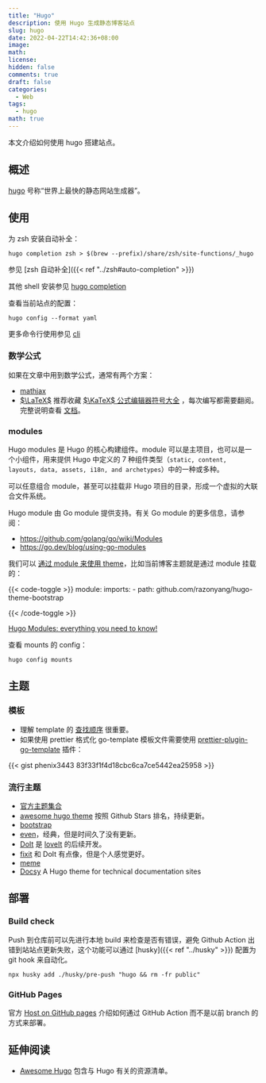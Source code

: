 ```yaml
---
title: "Hugo"
description: 使用 Hugo 生成静态博客站点
slug: hugo
date: 2022-04-22T14:42:36+08:00
image:
math:
license:
hidden: false
comments: true
draft: false
categories:
  - Web
tags:
  - hugo
math: true
---
```


本文介绍如何使用 hugo 搭建站点。

<!--more-->

## 概述

[hugo](https://gohugo.io/) 号称“世界上最快的静态网站生成器”。

## 使用

为 zsh 安装自动补全：

```shell
hugo completion zsh > $(brew --prefix)/share/zsh/site-functions/_hugo
```

参见 [zsh 自动补全]({{< ref "../zsh#auto-completion" >}})

其他 shell 安装参见 [hugo completion](https://gohugo.io/commands/hugo_completion/)

查看当前站点的配置：

```shell
hugo config --format yaml
```

更多命令行使用参见 [cli](https://gohugo.io/commands/)

### 数学公式

如果在文章中用到数学公式，通常有两个方案：

+ [mathjax](https://www.gohugo.org/doc/tutorials/mathjax/)
+ [$\LaTeX$](https://333rd.net/posts/tech/hugo%E6%B7%BB%E5%8A%A0mathjax%E6%95%B0%E5%AD%A6%E5%85%AC%E5%BC%8F%E6%94%AF%E6%8C%81/) 推荐收藏 [$\KaTeX$ 公式编辑器符号大全](https://blog.csdn.net/YuYunTan/article/details/83617781) ，每次编写都需要翻阅。完整说明查看 [文档](https://katex.org/docs/supported.html)。

### modules

Hugo modules 是 Hugo 的核心构建组件。module 可以是主项目，也可以是一个小组件，用来提供 Hugo 中定义的 7 种组件类型（`static, content, layouts, data, assets, i18n, and archetypes`）中的一种或多种。

可以任意组合 module，甚至可以挂载非 Hugo 项目的目录，形成一个虚拟的大联合文件系统。

Hugo module 由 Go module 提供支持。有关 Go module 的更多信息，请参阅：

+ <https://github.com/golang/go/wiki/Modules>
+ <https://go.dev/blog/using-go-modules>

我们可以 [通过 module 来使用 theme](https://gohugo.io/hugo-modules/use-modules/#use-a-module-for-a-theme)，比如当前博客主题就是通过 module 挂载的：

{{< code-toggle >}}
module:
  imports:
    - path: github.com/razonyang/hugo-theme-bootstrap

{{< /code-toggle >}}

[Hugo Modules: everything you need to know!](https://www.thenewdynamic.com/article/hugo-modules-everything-from-imports-to-create/)

查看 mounts 的 config：

```shell
hugo config mounts
```

## 主题

### 模板

+ 理解 template 的 [查找顺序](https://gohugo.io/templates/lookup-order/) 很重要。
+ 如果使用 prettier 格式化 go-template 模板文件需要使用 [prettier-plugin-go-template](https://github.com/NiklasPor/prettier-plugin-go-template) 插件：

{{< gist phenix3443 83f33f1f4d18cbc6ca7ce5442ea25958 >}}

### 流行主题

+ [官方主题集合](https://themes.gohugo.io/)
+ [awesome hugo theme](https://github.com/QIN2DIM/awesome-hugo-themes) 按照 Github Stars 排名，持续更新。
+ [bootstrap](https://github.com/razonyang/hugo-theme-bootstrap)
+ [even](https://github.com/olOwOlo/hugo-theme-even)，经典，但是时间久了没有更新。
+ [DoIt](https://github.com/HEIGE-PCloud/DoIt) 是 [loveIt](https://github.com/dillonzq/LoveIt) 的后续开发。
+ [fixit](https://github.com/hugo-fixit/FixIt) 和 DoIt 有点像，但是个人感觉更好。
+ [meme](https://github.com/reuixiy/hugo-theme-meme)
+ [Docsy](https://themes.gohugo.io/themes/docsy/) A Hugo theme for technical documentation sites

## 部署

### Build check

Push 到仓库前可以先进行本地 build 来检查是否有错误，避免 Github Action 出错到站站点更新失败，这个功能可以通过 [husky]({{< ref "../husky" >}}) 配置为 git hook 来自动化。

```shell
npx husky add ./husky/pre-push "hugo && rm -fr public"
```

### GitHub Pages

官方 [Host on GitHub pages](https://gohugo.io/hosting-and-deployment/hosting-on-github/) 介绍如何通过 GitHub Action 而不是以前 branch 的方式来部署。

## 延伸阅读

+ [Awesome Hugo](https://github.com/theNewDynamic/awesome-hugo) 包含与 Hugo 有关的资源清单。
